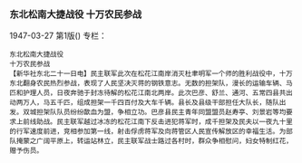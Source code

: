 ### 东北松南大捷战役  十万农民参战

1947-03-27
第1版()
专栏：

    东北松南大捷战役
    十万农民参战
    【新华社东北二十一日电】民主联军此次在松花江南岸消灭杜聿明军一个师的胜利战役中，十万东北翻身农民热烈参战，表现了人民坚决灭蒋的钢铁意志。无数的担架队，漫长的运输车辆、马匹和护理人员，日夜奔驰于封冻待解的松花江南北两岸。此次巴彦、舒兰、通河、五常四县共出动两万人，马五千匹，组成担架一千四百付及大车千辆。县长及县级干部担任大队长，随队出发。双城担架队队员纷纷歃血为盟，争相立功。巴彦县民主青年同盟盟员赵寿亭、刘景岩等均要求上前线助战。民主联军越过冰冻的松花江南下反击进犯蒋军时，成千担架及民夫以一夜九十里的行军速度前进，竞相参加第一线，射击俘虏蒋军及向蒋管区人民宣传解放区的幸福生活。为部队掩蒙之广阔平原上，转运站林立，民主联军战士路过各村时，群众争相慰问，妇女特制红花，赠予伤员。
